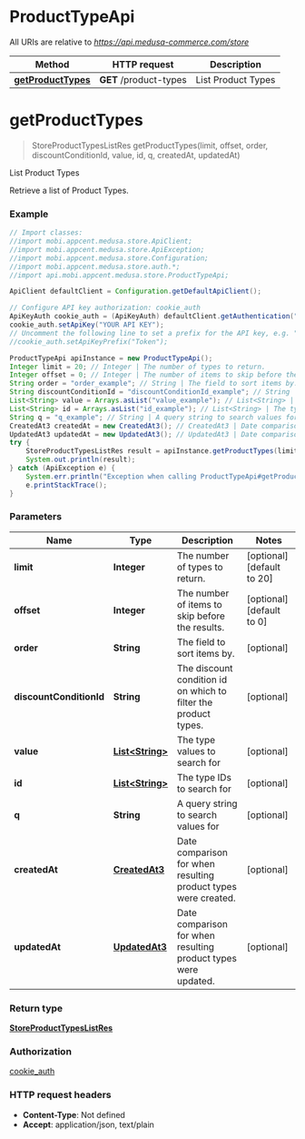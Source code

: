 # ProductTypeApi

All URIs are relative to *https://api.medusa-commerce.com/store*

Method | HTTP request | Description
------------- | ------------- | -------------
[**getProductTypes**](ProductTypeApi.md#getProductTypes) | **GET** /product-types | List Product Types

<a name="getProductTypes"></a>
# **getProductTypes**
> StoreProductTypesListRes getProductTypes(limit, offset, order, discountConditionId, value, id, q, createdAt, updatedAt)

List Product Types

Retrieve a list of Product Types.

### Example
```java
// Import classes:
//import mobi.appcent.medusa.store.ApiClient;
//import mobi.appcent.medusa.store.ApiException;
//import mobi.appcent.medusa.store.Configuration;
//import mobi.appcent.medusa.store.auth.*;
//import api.mobi.appcent.medusa.store.ProductTypeApi;

ApiClient defaultClient = Configuration.getDefaultApiClient();

// Configure API key authorization: cookie_auth
ApiKeyAuth cookie_auth = (ApiKeyAuth) defaultClient.getAuthentication("cookie_auth");
cookie_auth.setApiKey("YOUR API KEY");
// Uncomment the following line to set a prefix for the API key, e.g. "Token" (defaults to null)
//cookie_auth.setApiKeyPrefix("Token");

ProductTypeApi apiInstance = new ProductTypeApi();
Integer limit = 20; // Integer | The number of types to return.
Integer offset = 0; // Integer | The number of items to skip before the results.
String order = "order_example"; // String | The field to sort items by.
String discountConditionId = "discountConditionId_example"; // String | The discount condition id on which to filter the product types.
List<String> value = Arrays.asList("value_example"); // List<String> | The type values to search for
List<String> id = Arrays.asList("id_example"); // List<String> | The type IDs to search for
String q = "q_example"; // String | A query string to search values for
CreatedAt3 createdAt = new CreatedAt3(); // CreatedAt3 | Date comparison for when resulting product types were created.
UpdatedAt3 updatedAt = new UpdatedAt3(); // UpdatedAt3 | Date comparison for when resulting product types were updated.
try {
    StoreProductTypesListRes result = apiInstance.getProductTypes(limit, offset, order, discountConditionId, value, id, q, createdAt, updatedAt);
    System.out.println(result);
} catch (ApiException e) {
    System.err.println("Exception when calling ProductTypeApi#getProductTypes");
    e.printStackTrace();
}
```

### Parameters

Name | Type | Description  | Notes
------------- | ------------- | ------------- | -------------
 **limit** | **Integer**| The number of types to return. | [optional] [default to 20]
 **offset** | **Integer**| The number of items to skip before the results. | [optional] [default to 0]
 **order** | **String**| The field to sort items by. | [optional]
 **discountConditionId** | **String**| The discount condition id on which to filter the product types. | [optional]
 **value** | [**List&lt;String&gt;**](String.md)| The type values to search for | [optional]
 **id** | [**List&lt;String&gt;**](String.md)| The type IDs to search for | [optional]
 **q** | **String**| A query string to search values for | [optional]
 **createdAt** | [**CreatedAt3**](.md)| Date comparison for when resulting product types were created. | [optional]
 **updatedAt** | [**UpdatedAt3**](.md)| Date comparison for when resulting product types were updated. | [optional]

### Return type

[**StoreProductTypesListRes**](StoreProductTypesListRes.md)

### Authorization

[cookie_auth](../README.md#cookie_auth)

### HTTP request headers

 - **Content-Type**: Not defined
 - **Accept**: application/json, text/plain

